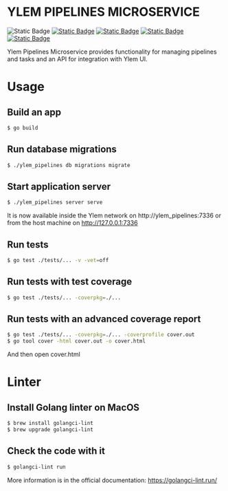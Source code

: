 # YLEM PIPELINES MICROSERVICE

![Static Badge](https://img.shields.io/badge/Go-1.23-black)
<a href="https://github.com/ylem-co/ylem?tab=Apache-2.0-1-ov-file">![Static Badge](https://img.shields.io/badge/license-Apache%202.0-black)</a>
<a href="https://ylem.co" target="_blank">![Static Badge](https://img.shields.io/badge/website-ylem.co-black)</a>
<a href="https://docs.ylem.co" target="_blank">![Static Badge](https://img.shields.io/badge/documentation-docs.ylem.co-black)</a>
<a href="https://join.slack.com/t/ylem-co/shared_invite/zt-2nawzl6h0-qqJ0j7Vx_AEHfnB45xJg2Q" target="_blank">![Static Badge](https://img.shields.io/badge/community-join%20Slack-black)</a>

Ylem Pipelines Microservice provides functionality for managing pipelines and tasks and an API for integration with Ylem UI.

# Usage

## Build an app

``` bash
$ go build
```

## Run database migrations

``` bash
$ ./ylem_pipelines db migrations migrate
```

## Start application server

``` bash
$ ./ylem_pipelines server serve
```

It is now available inside the Ylem network on http://ylem_pipelines:7336 or from the host machine on http://127.0.0.1:7336

## Run tests

``` bash
$ go test ./tests/... -v -vet=off
```

## Run tests with test coverage

``` bash
$ go test ./tests/... -coverpkg=./... 
```

## Run tests with an advanced coverage report

``` bash
$ go test ./tests/... -coverpkg=./... -coverprofile cover.out
$ go tool cover -html cover.out -o cover.html
```

And then open cover.html

# Linter

## Install Golang linter on MacOS

``` bash
$ brew install golangci-lint
$ brew upgrade golangci-lint
```

## Check the code with it

``` bash
$ golangci-lint run
```
More information is in the official documentation: https://golangci-lint.run/
